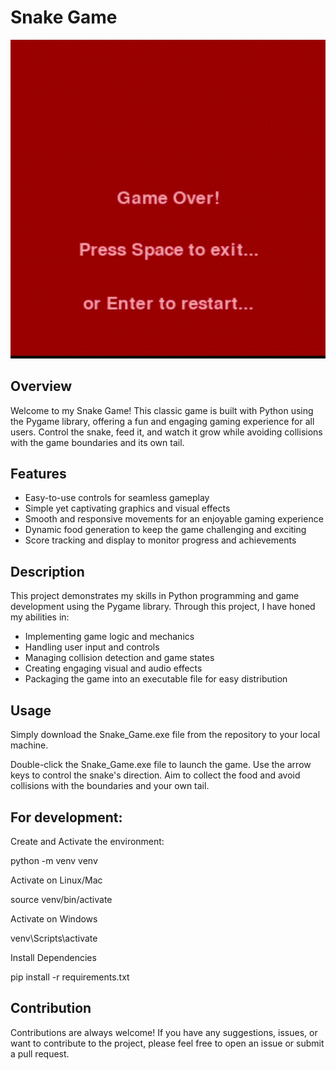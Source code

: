 # Snake Game

![Snake Game Demo](demo.gif)

## Overview

Welcome to my Snake Game! This classic game is built with Python using the Pygame library, offering a fun and engaging gaming experience for all users. Control the snake, feed it, and watch it grow while avoiding collisions with the game boundaries and its own tail.

## Features



- Easy-to-use controls for seamless gameplay
- Simple yet captivating graphics and visual effects
- Smooth and responsive movements for an enjoyable gaming experience
- Dynamic food generation to keep the game challenging and exciting
- Score tracking and display to monitor progress and achievements



## Description

This project demonstrates my skills in Python programming and game development using the Pygame library. Through this project, I have honed my abilities in:
- Implementing game logic and mechanics
- Handling user input and controls
- Managing collision detection and game states
- Creating engaging visual and audio effects
- Packaging the game into an executable file for easy distribution

## Usage

Simply download the Snake_Game.exe file from the repository to your local machine.

Double-click the Snake_Game.exe file to launch the game. Use the arrow keys to control the snake's direction. Aim to collect the food and avoid collisions with the boundaries and your own tail.

## For development:

 Create and Activate the environment:


python -m venv venv   


 Activate on Linux/Mac


source venv/bin/activate 


  Activate on Windows


venv\Scripts\activate      



 Install Dependencies

pip install -r requirements.txt

## Contribution

Contributions are always welcome! If you have any suggestions, issues, or want to contribute to the project, please feel free to open an issue or submit a pull request.
